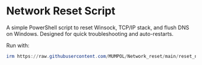 # Network Reset Script

A simple PowerShell script to reset Winsock, TCP/IP stack, and flush DNS on Windows. Designed for quick troubleshooting and auto-restarts.

Run with:
```powershell
irm https://raw.githubusercontent.com/MUMPOL/Network_reset/main/reset_network.ps1 | iex
